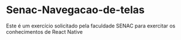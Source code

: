 # Senac-Navegacao-de-telas
Este é um exercício solicitado pela faculdade SENAC para exercitar os conhecimentos de React Native
